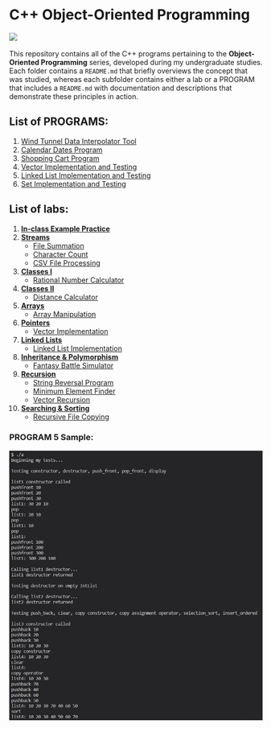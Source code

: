 # C++ Object-Oriented Programming
![](other/hello-there-obi-wan.gif?raw=true)

This repository contains all of the C++ programs pertaining to the **Object-Oriented Programming** series, developed during my undergraduate studies. Each folder contains a `README.md` that briefly overviews the concept that was studied, whereas each subfolder contains either a lab or a PROGRAM that includes a `README.md` with documentation and descriptions that demonstrate these principles in action.

## List of PROGRAMS:
1. [Wind Tunnel Data Interpolator Tool](3.%20Classes%20I%20%2B%20PROGRAM%201/PROGRAM%201%20files)
2. [Calendar Dates Program](4.%20Classes%20II%20%2B%20PROGRAM%202/PROGRAM%202%20files)
3. [Shopping Cart Program](5.%20Arrays%20%2B%20PROGRAM%203/PROGRAM%203%20files)
4. [Vector Implementation and Testing](6.%20Pointers%20%2B%20PROGRAM%204/PROGRAM%204%20files)
5. [Linked List Implementation and Testing](7.%20Linked%20Lists%20%2B%20PROGRAM%205/PROGRAM%205%20files)
6. [Set Implementation and Testing](9a.%20Searching%20%26%20Sorting%20%2B%20PROGRAM%206/PROGRAM%206%20files)

## List of labs:
1. **[In-class Example Practice](1.%20ICE%20Practice)**
2. **[Streams](2.%20Streams)** 
    - [File Summation](2.%20Streams/Lab%202.1%20files)
    - [Character Count](2.%20Streams)
    - [CSV File Processing](2.%20Streams\Lab%202.3%20files)
3. **[Classes I](3.%20Classes%20I%20%2B%20PROGRAM%201)**
    - [Rational Number Calculator](3.%20Classes%20I%20%2B%20PROGRAM%201\Lab%203.12%20files)
4. **[Classes II](4.%20Classes%20II%20%2B%20PROGRAM%202)**
    - [Distance Calculator](4.%20Classes%20II%20%2B%20PROGRAM%202\Lab%204.13%20files)
5. **[Arrays](5.%20Arrays%20%2B%20PROGRAM%203)**
    - [Array Manipulation](5.%20Arrays%20%2B%20PROGRAM%203\Lab%205.12%20files)
6. **[Pointers](6.%20Pointers%20%2B%20PROGRAM%204)**
    - [Vector Implementation](6.%20Pointers%20%2B%20PROGRAM%204\Lab%206.8%20files)
7. **[Linked Lists](7.%20Linked%20Lists%20%2B%20PROGRAM%205)**
    - [Linked List Implementation](7.%20Linked%20Lists%20%2B%20PROGRAM%205\Lab%207.10%20files)
8. **[Inheritance & Polymorphism](8.%20Inheritance%20%26%20Polymorphism)**
    - [Fantasy Battle Simulator](8.%20Inheritance%20%26%20Polymorphism\Lab%208.11%20files)
9. **[Recursion](9.%20Recursion)**
    - [String Reversal Program](9.%20Recursion\Lab%209.10%20files)
    - [Minimum Element Finder](9.%20Recursion\Lab%209.11%20files)
    - [Vector Recursion](9.%20Recursion\Lab%209.12%20files)
10. **[Searching & Sorting](9a.%20Searching%20%26%20Sorting%20%2B%20PROGRAM%206)**
    - [Recursive File Copying](9a.%20Searching%20%26%20Sorting%20%2B%20PROGRAM%206\Lab%2010.9%20files)

### PROGRAM 5 Sample:

![alt text](other/PROGRAM-5-output.jpg)
